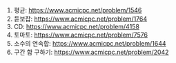 1. 평균: https://www.acmicpc.net/problem/1546
2. 듣보잡: https://www.acmicpc.net/problem/1764
3. CD: https://www.acmicpc.net/problem/4158
4. 토마토: https://www.acmicpc.net/problem/7576
5. 소수의 연속합: https://www.acmicpc.net/problem/1644
6. 구간 합 구하기: https://www.acmicpc.net/problem/2042